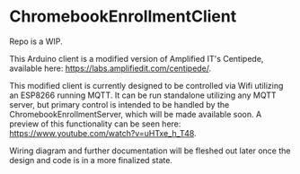 # ChromebookEnrollmentClient

Repo is a WIP.

This Arduino client is a modified version of Amplified IT's Centipede, available here: https://labs.amplifiedit.com/centipede/.

This modified client is currently designed to be controlled via Wifi utilizing an ESP8266 running MQTT. It can be run standalone utilizing any MQTT server, but primary control is intended to be handled by the ChromebookEnrollmentServer, which will be made available soon. A preview of this functionality can be seen here: https://www.youtube.com/watch?v=uHTxe_h_T48.

Wiring diagram and further documentation will be fleshed out later once the design and code is in a more finalized state.
